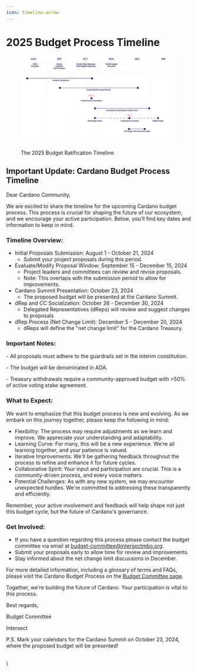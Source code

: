 ```yaml
---
icon: timeline-arrow
---
```


# 2025 Budget Process Timeline



<figure><img src="../.gitbook/assets/Slide_1_3 (2).jpg" alt=""><figcaption><p>The 2025 Budget Ratification Timeline</p></figcaption></figure>

## Important Update: Cardano Budget Process Timeline

Dear Cardano Community,

We are excited to share the timeline for the upcoming Cardano budget process. This process is crucial for shaping the future of our ecosystem, and we encourage your active participation. Below, you'll find key dates and information to keep in mind.

### **Timeline Overview:**

* Initial Proposals Submission: August 1 - October 21, 2024
  * Submit your project proposals during this period.
* Evaluate/Modify Proposal Window: September 15 - December 15, 2024
  * Project leaders and committees can review and revise proposals.
  * Note: This overlaps with the submission period to allow for improvements.
* Cardano Summit Presentation: October 23, 2024
  * The proposed budget will be presented at the Cardano Summit.
* dRep and CC Socialization: October 26 - December 30, 2024
  * Delegated Representatives (dReps) will review and suggest changes to proposals
* dRep Process (Net Change Limit): December 5 - December 20, 2024
  * dReps will define the "net change limit" for the Cardano Treasury.

### **Important Notes:**

\- All proposals must adhere to the guardrails set in the interim constitution.

\- The budget will be denominated in ADA.

\- Treasury withdrawals require a community-approved budget with >50% of active voting stake agreement.

### **What to Expect:**

We want to emphasize that this budget process is new and evolving. As we embark on this journey together, please keep the following in mind:

* Flexibility: The process may require adjustments as we learn and improve. We appreciate your understanding and adaptability.
* Learning Curve: For many, this will be a new experience. We're all learning together, and your patience is valued.
* Iterative Improvements: We'll be gathering feedback throughout the process to refine and enhance it for future cycles.
* Collaborative Spirit: Your input and participation are crucial. This is a community-driven process, and every voice matters.
* Potential Challenges: As with any new system, we may encounter unexpected hurdles. We're committed to addressing these transparently and efficiently.

Remember, your active involvement and feedback will help shape not just this budget cycle, but the future of Cardano's governance.

### **Get Involved:**

* If you have a question regarding this process please contact the budget committee via email at budget-committee@intersectmbo.org.
* Submit your proposals early to allow time for review and improvements.
* Stay informed about the net change limit discussions in December.

For more detailed information, including a glossary of terms and FAQs, please visit the Cardano Budget Process on the [Budget Committee page](https://committees.docs.intersectmbo.org/v/intersect-budget-committee).

Together, we're building the future of Cardano. Your participation is vital to this process.

Best regards,

Budget Committee

Intersect

P.S. Mark your calendars for the Cardano Summit on October 23, 2024, where the proposed budget will be presented!

\
\
